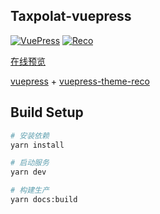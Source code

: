 ## Taxpolat-vuepress
 <a href="https://github.com/vuejs/vuepress" target="_blank"><img alt="VuePress" src="https://img.shields.io/badge/VuePress-build-05a564?style=flat-square&logo=vue.js"></a>
 <a href="https://github.com/vuepress-reco/vuepress-theme-reco" target="_blank"><img alt="Reco" src="https://img.shields.io/badge/Reco-theme-137cbd?style=flat-square&logo=vue.js"></a>
<br />

[在线预览](https://taxpolat.github.io/taxpolat_vuepress/)
   
[vuepress](https://github.com/vuejs/vuepress) + [vuepress-theme-reco](https://github.com/vuepress-reco/vuepress-theme-reco)

## Build Setup

``` bash
# 安装依赖
yarn install

# 启动服务
yarn dev

# 构建生产
yarn docs:build
```